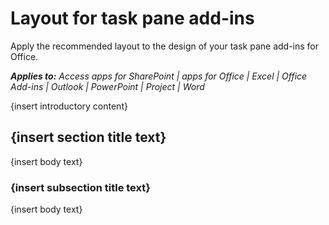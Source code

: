 
# Layout for task pane add-ins
Apply the recommended layout to the design of your task pane add-ins for Office.

 _**Applies to:** Access apps for SharePoint | apps for Office | Excel | Office Add-ins | Outlook | PowerPoint | Project | Word_

{insert introductory content}

## {insert section title text}

{insert body text}


### {insert subsection title text}

{insert body text}


